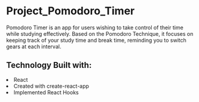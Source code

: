 # Project_Pomodoro_Timer
Pomodoro Timer is an app for users wishing to take control of their time while studying effectively. Based on the Pomodoro Technique, it focuses on keeping track of your study time and break time, reminding you to switch gears at each interval.


<h2>Technology
Built with:</h2>
<li>React</li>
<li>Created with create-react-app</li>
<li>Implemented React Hooks</li>
